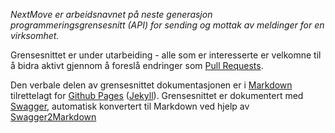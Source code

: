 
*NextMove er arbeidsnavnet på neste generasjon programmeringsgrensesnitt (API) for sending og mottak av meldinger for en virksomhet.*

Grensesnittet er under utarbeiding - alle som er interesserte er velkomne til å bidra aktivt gjennom å foreslå endringer som [Pull Requests](https://help.github.com/articles/about-pull-requests/).

Den verbale delen av grensesnittet dokumentasjonen er i [Markdown](https://guides.github.com/features/mastering-markdown/) tilrettelagt for [Github Pages](https://pages.github.com/) ([Jekyll](https://jekyllrb.com/)). Grensesnittet er dokumentert med [Swagger](https://swagger.io), automatisk konvertert til Markdown ved hjelp av [Swagger2Markdown](https://github.com/Swagger2Markup)
